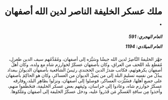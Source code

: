 <h1 dir="rtl">ملك عسكر الخليفة الناصر لدين الله أصفهان .</h1>

<h5 dir="rtl">العام الهجري:  591

العام الميلادي: 1194

</h5>

<p dir="rtl">جهَّز الخليفةُ النَّاصِرُ لدين الله جيشًا وسَيَّرَه إلى أصفهان، ومُقَدَّمُهم سيف الدين طغرل، مُقطع بلد اللحف من العراق، وكان بأصفهان عسكَرٌ لخوارزم شاه مع ولده، وكان أهلُ أصفهان يكرهونَهم، فكاتب صَدرُ الدين الخجندي رئيسُ الشافعية بأصفهان الديوانَ ببغداد يبذُلُ من نفسِه تسليمَ البلد إلى من يَصِلُ الديوان من العساكر، وكان هو الحاكِمَ بأصفهان على جميعِ أهلها، فسُيِّرَت العساكر، فوصلوا إلى أصفهان، ونزلوا بظاهِرِ البلد، وفارقه عسكَرُ خوارزم شاه، وعادوا إلى خراسان، وتَبِعَهم بعض عسكر الخليفة، فتخَطَّفوا منهم، وأخذوا مِن ساقةِ العَسكَرِ مَن قَدَروا عليه، ودخل عسكَرُ الخليفة إلى أصفهان ومَلَكوها.</p></br>
